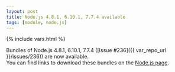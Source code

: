 ```yaml
---
layout: post
title: Node.js 4.8.1, 6.10.1, 7.7.4 available
tags: [module, node.js]
---
```

{% include vars.html %}

Bundles of Node.js 4.8.1, 6.10.1, 7.7.4 ([Issue #236]({{ var_repo_url }}/issues/236)) are now available.<br />
You can find links to download these bundles on the [Node.js page](/bins/nodejs).